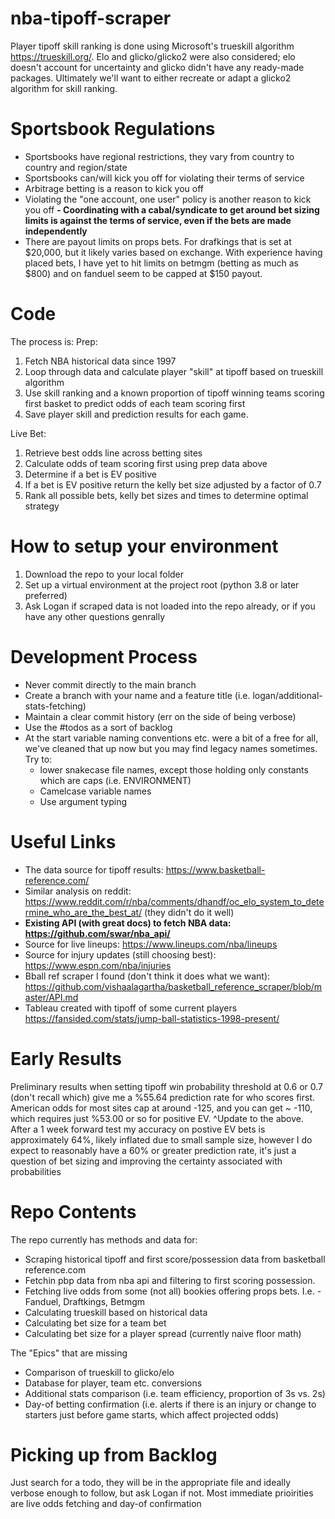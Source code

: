 # nba-tipoff-scraper

Player tipoff skill ranking is done using Microsoft's trueskill algorithm https://trueskill.org/.
Elo and glicko/glicko2 were also considered; elo doesn't account for uncertainty and glicko didn't have any ready-made packages.
Ultimately we'll want to either recreate or adapt a glicko2 algorithm for skill ranking.

# Sportsbook Regulations

- Sportsbooks have regional restrictions, they vary from country to country and region/state
- Sportsbooks can/will kick you off for violating their terms of service
- Arbitrage betting is a reason to kick you off
- Violating the "one account, one user" policy is another reason to kick you off
  **- Coordinating with a cabal/syndicate to get around bet sizing limits is against the terms of service, even if the bets are made independently**
- There are payout limits on props bets. For drafkings that is set at $20,000, but it likely varies based on exchange. With experience having placed bets, I have yet to hit limits on betmgm (betting as much as $800) and on fanduel seem to be capped at $150 payout.

# Code

The process is:
Prep:

1. Fetch NBA historical data since 1997
2. Loop through data and calculate player "skill" at tipoff based on trueskill algorithm
3. Use skill ranking and a known proportion of tipoff winning teams scoring first basket to predict odds of each team scoring first
4. Save player skill and prediction results for each game.

Live Bet:

1. Retrieve best odds line across betting sites
2. Calculate odds of team scoring first using prep data above
3. Determine if a bet is EV positive
4. If a bet is EV positive return the kelly bet size adjusted by a factor of 0.7
5. Rank all possible bets, kelly bet sizes and times to determine optimal strategy

# How to setup your environment

1. Download the repo to your local folder
2. Set up a virtual environment at the project root (python 3.8 or later preferred)
3. Ask Logan if scraped data is not loaded into the repo already, or if you have any other questions genrally

# Development Process

- Never commit directly to the main branch
- Create a branch with your name and a feature title (i.e. logan/additional-stats-fetching)
- Maintain a clear commit history (err on the side of being verbose)
- Use the #todos as a sort of backlog
- At the start variable naming conventions etc. were a bit of a free for all, we've cleaned that up now but you may find legacy names sometimes. Try to:
  - lower snakecase file names, except those holding only constants which are caps (i.e. ENVIRONMENT)
  - Camelcase variable names
  - Use argument typing

# Useful Links

- The data source for tipoff results: https://www.basketball-reference.com/
- Similar analysis on reddit: https://www.reddit.com/r/nba/comments/dhandf/oc_elo_system_to_determine_who_are_the_best_at/ (they didn't do it well)
- **Existing API (with great docs) to fetch NBA data: https://github.com/swar/nba_api/**
- Source for live lineups: https://www.lineups.com/nba/lineups
- Source for injury updates (still choosing best): https://www.espn.com/nba/injuries
- Bball ref scraper I found (don't think it does what we want): https://github.com/vishaalagartha/basketball_reference_scraper/blob/master/API.md
- Tableau created with tipoff of some current players https://fansided.com/stats/jump-ball-statistics-1998-present/

# Early Results

Preliminary results when setting tipoff win probability threshold at 0.6 or 0.7 (don't recall which) give me a %55.64 prediction rate for who scores first. American odds for most sites cap at around -125, and you can get ~ -110, which requires just %53.00 or so for positive EV.
^Update to the above. After a 1 week forward test my accuracy on postive EV bets is approximately 64%, likely inflated due to small sample size, however I do expect to reasonably have a 60% or greater prediction rate, it's just a question of bet sizing and improving the certainty associated with probabilities

# Repo Contents

The repo currently has methods and data for:
  - Scraping historical tipoff and first score/possession data from basketball reference.com 
  - Fetchin pbp data from nba api and filtering to first scoring possession.
  - Fetching live odds from some (not all) bookies offering props bets. I.e. - Fanduel, Draftkings, Betmgm
  - Calculating trueskill based on historical data
  - Calculating bet size for a team bet
  - Calculating bet size for a player spread (currently naive floor math)
 
The "Epics" that are missing
  - Comparison of trueskill to glicko/elo
  - Database for player, team etc. conversions
  - Additional stats comparison (i.e. team efficiency, proportion of 3s vs. 2s)
  - Day-of betting confirmation (i.e. alerts if there is an injury or change to starters just before game starts, which affect projected odds)

# Picking up from Backlog
Just search for a todo, they will be in the appropriate file and ideally verbose enough to follow, but ask Logan if not. Most immediate prioirities are live odds fetching and day-of confirmation
